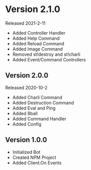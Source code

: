 # Version 2.1.0
Released 2021-2-11

* Added Controller Handler
* Added Help Command
* Added Reload Command
* Added Image Command
* Removed st!destroy and st!charli
* Added Event/Command Controllers

## Version 2.0.0
Released 2020-10-2

* Added Charli Command
* Added Destruction Command
* Added Eval and Ping
* Added 8ball
* Added Command Handler
* Added Config

## Version 1.0.0

* Initialized Bot
* Created NPM Project
* Added Client.On Events